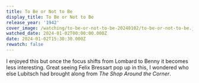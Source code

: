 ```yaml
---
title: To Be or Not to Be
display_title: To Be or Not to Be
release_year: '1942'
cover_image: /watching/to-be-or-not-to-be-20240102/to-be-or-not-to-be.jpg
watched_date: 2024-01-02T00:00:00.000Z
date: 2024-01-02T15:30:30.000Z
rewatch: false
---
```

I enjoyed this but once the focus shifts from Lombard to Benny it becomes less interesting. Great seeing Felix Bressart pop up in this, I wondered who else Lubitsch had brought along from _The Shop Around the Corner_.
